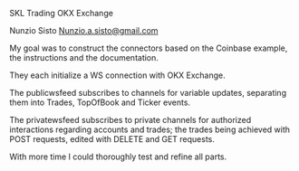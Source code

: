 SKL Trading
OKX Exchange

Nunzio Sisto
Nunzio.a.sisto@gmail.com



My goal was to construct the connectors based on the Coinbase 
example, the instructions and the documentation.

They each initialize a WS connection with OKX Exchange. 

The publicwsfeed subscribes to channels for variable updates, 
separating them into Trades, TopOfBook and Ticker events.

The privatewsfeed subscribes to private channels 
for authorized interactions regarding accounts and trades;
the trades being achieved with POST requests, edited with DELETE and GET requests. 

With more time I could thoroughly test and refine all parts. 




